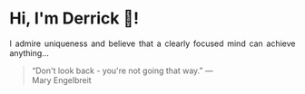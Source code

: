 # Hi, I'm Derrick 👋!
<p align="justify">I admire uniqueness and believe that a clearly focused mind can achieve anything...</p> 
<!-- #quote-start -->
<blockquote>&ldquo;Don't look back - you're not going that way.&rdquo; &mdash; <footer>Mary Engelbreit</footer></blockquote>
<!-- #quote-end -->
